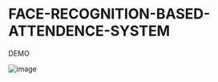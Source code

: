 # FACE-RECOGNITION-BASED-ATTENDENCE-SYSTEM


DEMO

![image](https://user-images.githubusercontent.com/89082799/216814625-d99c2bdd-fbe7-4228-bf74-3925c1d372d3.png)
